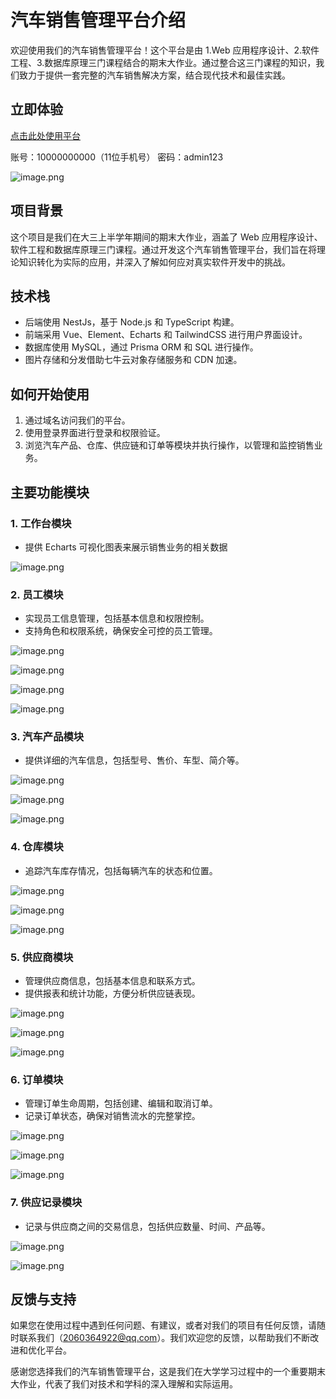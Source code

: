 # 汽车销售管理平台介绍

欢迎使用我们的汽车销售管理平台！这个平台是由 1.Web 应用程序设计、2.软件工程、3.数据库原理三门课程结合的期末大作业。通过整合这三门课程的知识，我们致力于提供一套完整的汽车销售解决方案，结合现代技术和最佳实践。

## 立即体验
[点击此处使用平台](http://takoko.top) 

账号：10000000000（11位手机号）
密码：admin123

![image.png](https://api.apifox.cn/api/v1/projects/3494036/resources/409293/image-preview)


## 项目背景

这个项目是我们在大三上半学年期间的期末大作业，涵盖了 Web 应用程序设计、软件工程和数据库原理三门课程。通过开发这个汽车销售管理平台，我们旨在将理论知识转化为实际的应用，并深入了解如何应对真实软件开发中的挑战。

## 技术栈
- 后端使用 NestJs，基于 Node.js 和 TypeScript 构建。
- 前端采用 Vue、Element、Echarts 和 TailwindCSS 进行用户界面设计。
- 数据库使用 MySQL，通过 Prisma ORM 和 SQL 进行操作。
- 图片存储和分发借助七牛云对象存储服务和 CDN 加速。

## 如何开始使用
1. 通过域名访问我们的平台。
2. 使用登录界面进行登录和权限验证。
3. 浏览汽车产品、仓库、供应链和订单等模块并执行操作，以管理和监控销售业务。

## 主要功能模块

### 1. 工作台模块
- 提供 Echarts 可视化图表来展示销售业务的相关数据


![image.png](https://api.apifox.cn/api/v1/projects/3494036/resources/409295/image-preview)

### 2. 员工模块
- 实现员工信息管理，包括基本信息和权限控制。
- 支持角色和权限系统，确保安全可控的员工管理。


![image.png](https://api.apifox.cn/api/v1/projects/3494036/resources/409296/image-preview)

![image.png](https://api.apifox.cn/api/v1/projects/3494036/resources/409299/image-preview)

![image.png](https://api.apifox.cn/api/v1/projects/3494036/resources/409300/image-preview)

![image.png](https://api.apifox.cn/api/v1/projects/3494036/resources/409301/image-preview)
### 3. 汽车产品模块
- 提供详细的汽车信息，包括型号、售价、车型、简介等。

![image.png](https://api.apifox.cn/api/v1/projects/3494036/resources/409302/image-preview)

![image.png](https://api.apifox.cn/api/v1/projects/3494036/resources/409303/image-preview)

![image.png](https://api.apifox.cn/api/v1/projects/3494036/resources/409304/image-preview)
### 4. 仓库模块
- 追踪汽车库存情况，包括每辆汽车的状态和位置。

![image.png](https://api.apifox.cn/api/v1/projects/3494036/resources/409306/image-preview)

![image.png](https://api.apifox.cn/api/v1/projects/3494036/resources/409307/image-preview)

![image.png](https://api.apifox.cn/api/v1/projects/3494036/resources/409309/image-preview)
### 5. 供应商模块
- 管理供应商信息，包括基本信息和联系方式。
- 提供报表和统计功能，方便分析供应链表现。

![image.png](https://api.apifox.cn/api/v1/projects/3494036/resources/409310/image-preview)

![image.png](https://api.apifox.cn/api/v1/projects/3494036/resources/409311/image-preview)

![image.png](https://api.apifox.cn/api/v1/projects/3494036/resources/409312/image-preview)

### 6. 订单模块
- 管理订单生命周期，包括创建、编辑和取消订单。
- 记录订单状态，确保对销售流水的完整掌控。

![image.png](https://api.apifox.cn/api/v1/projects/3494036/resources/409313/image-preview)

![image.png](https://api.apifox.cn/api/v1/projects/3494036/resources/409314/image-preview)

![image.png](https://api.apifox.cn/api/v1/projects/3494036/resources/409315/image-preview)

### 7. 供应记录模块
- 记录与供应商之间的交易信息，包括供应数量、时间、产品等。

![image.png](https://api.apifox.cn/api/v1/projects/3494036/resources/409316/image-preview)

![image.png](https://api.apifox.cn/api/v1/projects/3494036/resources/409317/image-preview)

## 反馈与支持

如果您在使用过程中遇到任何问题、有建议，或者对我们的项目有任何反馈，请随时联系我们（2060364922@qq.com）。我们欢迎您的反馈，以帮助我们不断改进和优化平台。

感谢您选择我们的汽车销售管理平台，这是我们在大学学习过程中的一个重要期末大作业，代表了我们对技术和学科的深入理解和实际运用。